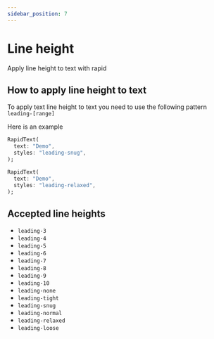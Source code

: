 ```yaml
---
sidebar_position: 7
---
```


# Line height

Apply line height to text with rapid

## How to apply line height to text

To apply text line height to text you need to use the following pattern `leading-[range]`

Here is an example

```dart
RapidText(
  text: "Demo",
  styles: "leading-snug",
);

RapidText(
  text: "Demo",
  styles: "leading-relaxed",
);
```

## Accepted line heights

* `leading-3`
* `leading-4`
* `leading-5`
* `leading-6`
* `leading-7`
* `leading-8`
* `leading-9`
* `leading-10`
* `leading-none`
* `leading-tight`
* `leading-snug`
* `leading-normal`
* `leading-relaxed`
* `leading-loose`
